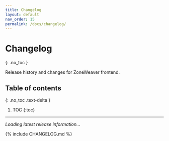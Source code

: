```yaml
---
title: Changelog
layout: default
nav_order: 15
permalink: /docs/changelog/
---
```


# Changelog
{: .no_toc }

Release history and changes for ZoneWeaver frontend.

## Table of contents
{: .no_toc .text-delta }

1. TOC
{:toc}

---

<div id="latest-release-content">
  <p><em>Loading latest release information...</em></p>
</div>

{% include CHANGELOG.md %}
